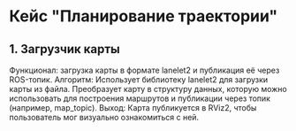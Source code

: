 # Кейс "Планирование траектории"
## 1. Загрузчик карты
Функционал: загрузка карты в формате lanelet2 и публикация её через ROS-топик.
Алгоритм:
Использует библиотеку lanelet2 для загрузки карты из файла.
Преобразует карту в структуру данных, которую можно использовать для построения маршрутов и публикации через топик (например, map_topic).
Выход: Карта публикуется в RViz2, чтобы пользователь мог визуально ознакомиться с ней.
